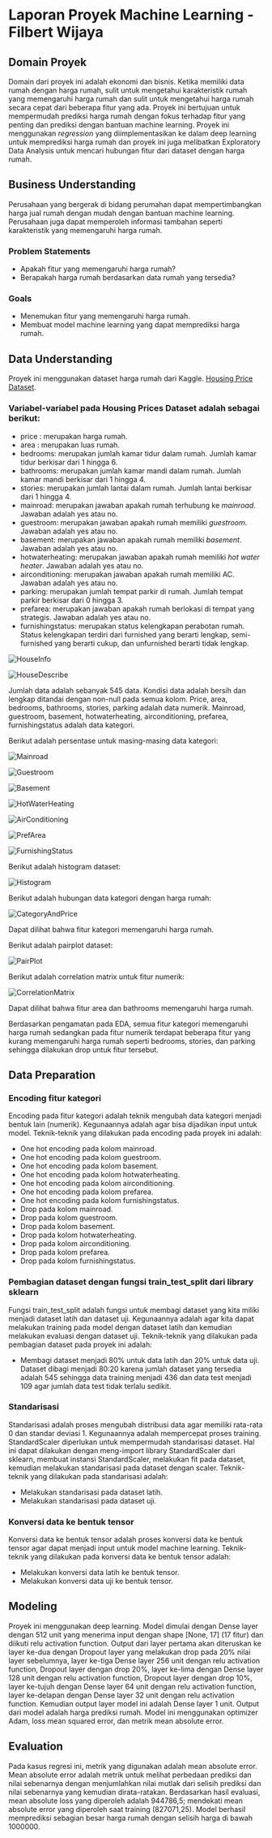 # Laporan Proyek Machine Learning - Filbert Wijaya

## Domain Proyek

Domain dari proyek ini adalah ekonomi dan bisnis. Ketika memiliki data rumah dengan harga rumah, sulit untuk mengetahui karakteristik rumah yang memengaruhi harga rumah dan sulit untuk mengetahui harga rumah secara cepat dari beberapa fitur yang ada. Proyek ini bertujuan untuk mempermudah prediksi harga rumah dengan fokus terhadap fitur yang penting dan prediksi dengan bantuan machine learning. Proyek ini menggunakan <i>regression</i> yang diimplementasikan ke dalam deep learning untuk memprediksi harga rumah dan proyek ini juga melibatkan Exploratory Data Analysis untuk mencari hubungan fitur dari dataset dengan harga rumah.

## Business Understanding

Perusahaan yang bergerak di bidang perumahan dapat mempertimbangkan harga jual rumah dengan mudah dengan bantuan machine learning. Perusahaan juga dapat memperoleh informasi tambahan seperti karakteristik yang memengaruhi harga rumah.

### Problem Statements

- Apakah fitur yang memengaruhi harga rumah?
- Berapakah harga rumah berdasarkan data rumah yang tersedia?

### Goals

- Menemukan fitur yang memengaruhi harga rumah.
- Membuat model machine learning yang dapat memprediksi harga rumah.

## Data Understanding
Proyek ini menggunakan dataset harga rumah dari Kaggle. [Housing Price Dataset](https://www.kaggle.com/datasets/yasserh/housing-prices-dataset).

### Variabel-variabel pada Housing Prices Dataset adalah sebagai berikut:
- price : merupakan harga rumah.
- area : merupakan luas rumah.
- bedrooms: merupakan jumlah kamar tidur dalam rumah. Jumlah kamar tidur berkisar dari 1 hingga 6.
- bathrooms: merupakan jumlah kamar mandi dalam rumah. Jumlah kamar mandi berkisar dari 1 hingga 4.
- stories: merupakan jumlah lantai dalam rumah. Jumlah lantai berkisar dari 1 hingga 4.
- mainroad: merupakan jawaban apakah rumah terhubung ke <i>mainroad</i>. Jawaban adalah yes atau no.
- guestroom: merupakan jawaban apakah rumah memiliki <i>guestroom</i>. Jawaban adalah yes atau no.
- basement: merupakan jawaban apakah rumah memiliki <i>basement</i>. Jawaban adalah yes atau no.
- hotwaterheating: merupakan jawaban apakah rumah memiliki <i>hot water heater</i>. Jawaban adalah yes atau no.
- airconditioning: merupakan jawaban apakah rumah memiliki AC. Jawaban adalah yes atau no.
- parking: merupakan jumlah tempat parkir di rumah. Jumlah tempat parkir berkisar dari 0 hingga 3.
- prefarea: merupakan jawaban apakah rumah berlokasi di tempat yang strategis. Jawaban adalah yes atau no.
- furnishingstatus: merupakan status kelengkapan perabotan rumah. Status kelengkapan terdiri dari furnished yang berarti lengkap, semi-furnished yang berarti cukup, dan unfurnished berarti tidak lengkap.

![HouseInfo](https://github.com/filbert-w/ProyekPertama/assets/114629987/4ff24479-85a6-4a7d-9420-2acf961da994)

![HouseDescribe](https://github.com/filbert-w/ProyekPertama/assets/114629987/19e152e3-a2a7-4ab1-870f-77d34ec84c6b)

Jumlah data adalah sebanyak 545 data.
Kondisi data adalah bersih dan lengkap ditandai dengan non-null pada semua kolom.
Price, area, bedrooms, bathrooms, stories, parking adalah data numerik.
Mainroad, guestroom, basement, hotwaterheating, airconditioning, prefarea, furnishingstatus adalah data kategori.

Berikut adalah persentase untuk masing-masing data kategori:

![Mainroad](https://github.com/filbert-w/ProyekPertama/assets/114629987/58532f14-e0b1-4112-bdcf-a85c86142442)

![Guestroom](https://github.com/filbert-w/ProyekPertama/assets/114629987/0c79d748-7a22-431f-ba74-dc856fdd1686)

![Basement](https://github.com/filbert-w/ProyekPertama/assets/114629987/3e6ee070-fc6f-4115-992c-feb6bacdeb74)

![HotWaterHeating](https://github.com/filbert-w/ProyekPertama/assets/114629987/08519d12-a8f1-4bbd-a7d7-d49a5f72b0cb)

![AirConditioning](https://github.com/filbert-w/ProyekPertama/assets/114629987/58d73a06-4f77-4ec5-a780-d7354c009286)

![PrefArea](https://github.com/filbert-w/ProyekPertama/assets/114629987/fd750143-407b-4878-99c5-d95a07774e6c)

![FurnishingStatus](https://github.com/filbert-w/ProyekPertama/assets/114629987/623918cf-ba38-4342-a482-3209097a12d1)

Berikut adalah histogram dataset:

![Histogram](https://github.com/filbert-w/ProyekPertama/assets/114629987/f4786a2e-31ef-4e31-b56e-35ef6cc05cef)

Berikut adalah hubungan data kategori dengan harga rumah:

![CategoryAndPrice](https://github.com/filbert-w/ProyekPertama/assets/114629987/b9da8ad4-6a65-4a4d-ad20-dbf156704f1f)

Dapat dilihat bahwa fitur kategori memengaruhi harga rumah.

Berikut adalah pairplot dataset:

![PairPlot](https://github.com/filbert-w/ProyekPertama/assets/114629987/cd161321-a061-4fb2-a74e-5fcb7b5cc897)

Berikut adalah correlation matrix untuk fitur numerik:

![CorrelationMatrix](https://github.com/filbert-w/ProyekPertama/assets/114629987/5aa33b1d-cd75-4282-9fa0-5a51549ae1dd)

Dapat dilihat bahwa fitur area dan bathrooms memengaruhi harga rumah.

Berdasarkan pengamatan pada EDA, semua fitur kategori memengaruhi harga rumah sedangkan pada fitur numerik terdapat beberapa fitur yang kurang memengaruhi harga rumah seperti bedrooms, stories, dan parking sehingga dilakukan drop untuk fitur tersebut.

## Data Preparation

### Encoding fitur kategori
Encoding pada fitur kategori adalah teknik mengubah data kategori menjadi bentuk lain (numerik). Kegunaannya adalah agar bisa dijadikan input untuk model. Teknik-teknik yang dilakukan pada encoding pada proyek ini adalah:
- One hot encoding pada kolom mainroad.
- One hot encoding pada kolom guestroom.
- One hot encoding pada kolom basement.
- One hot encoding pada kolom hotwaterheating.
- One hot encoding pada kolom airconditioning.
- One hot encoding pada kolom prefarea.
- One hot encoding pada kolom furnishingstatus.
- Drop pada kolom mainroad.
- Drop pada kolom guestroom.
- Drop pada kolom basement.
- Drop pada kolom hotwaterheating.
- Drop pada kolom airconditioning.
- Drop pada kolom prefarea.
- Drop pada kolom furnishingstatus.

### Pembagian dataset dengan fungsi train_test_split dari library sklearn
Fungsi train_test_split adalah fungsi untuk membagi dataset yang kita miliki menjadi dataset latih dan dataset uji. Kegunaannya adalah agar kita dapat melakukan training pada model dengan dataset latih dan kemudian melakukan evaluasi dengan dataset uji. Teknik-teknik yang dilakukan pada pembagian dataset pada proyek ini adalah:
- Membagi dataset menjadi 80% untuk data latih dan 20% untuk data uji. Dataset dibagi menjadi 80:20 karena jumlah dataset yang tersedia adalah 545 sehingga data training menjadi 436 dan data test menjadi 109 agar jumlah data test tidak terlalu sedikit.

### Standarisasi
Standarisasi adalah proses mengubah distribusi data agar memiliki rata-rata 0 dan standar deviasi 1. Kegunaannya adalah mempercepat proses training. StandardScaler diperlukan untuk mempermudah standarisasi dataset. Hal ini dapat dilakukan dengan meng-import library StandardScaler dari sklearn, membuat instansi StandardScaler, melakukan fit pada dataset, kemudian melakukan standarisasi pada dataset dengan scaler. Teknik-teknik yang dilakukan pada standarisasi adalah:
- Melakukan standarisasi pada dataset latih.
- Melakukan standarisasi pada dataset uji.

### Konversi data ke bentuk tensor
Konversi data ke bentuk tensor adalah proses konversi data ke bentuk tensor agar dapat menjadi input untuk model machine learning. Teknik-teknik yang dilakukan pada konversi data ke bentuk tensor adalah:
- Melakukan konversi data latih ke bentuk tensor.
- Melakukan konversi data uji ke bentuk tensor.

## Modeling

Proyek ini menggunakan deep learning. Model dimulai dengan Dense layer dengan 512 unit yang menerima input dengan shape [None, 17] (17 fitur) dan diikuti relu activation function. Output dari layer pertama akan diteruskan ke layer ke-dua dengan Dropout layer yang melakukan drop pada 20% nilai layer sebelumnya, layer ke-tiga Dense layer 256 unit dengan relu activation function, Dropout layer dengan drop 20%, layer ke-lima dengan Dense layer 128 unit dengan relu activation function, Dropout layer dengan drop 10%, layer ke-tujuh dengan Dense layer 64 unit dengan relu activation function, layer ke-delapan dengan Dense layer 32 unit dengan relu activation function. Kemudian output layer model ini adalah Dense layer 1 unit. Output dari model adalah harga prediksi rumah. Model ini menggunakan optimizer Adam, loss mean squared error, dan metrik mean absolute error.

## Evaluation

Pada kasus regresi ini, metrik yang digunakan adalah mean absolute error. Mean absolute error adalah metrik untuk melihat perbedaan prediksi dan nilai sebenarnya dengan menjumlahkan nilai mutlak dari selisih prediksi dan nilai sebenarnya yang kemudian dirata-ratakan. Berdasarkan hasil evaluasi, mean absolute loss yang diperoleh adalah 944786,5; mendekati mean absolute error yang diperoleh saat training (827071,25). Model berhasil memprediksi sebagian besar harga rumah dengan selisih harga di bawah 1000000.
